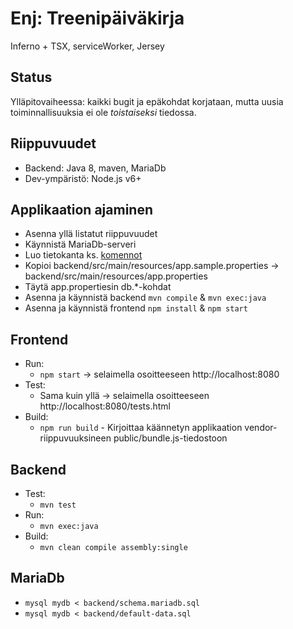# Enj: Treenipäiväkirja

Inferno + TSX, serviceWorker, Jersey

## Status

Ylläpitovaiheessa: kaikki bugit ja epäkohdat korjataan, mutta uusia toiminnallisuuksia ei ole _toistaiseksi_ tiedossa.

## Riippuvuudet

* Backend: Java 8, maven, MariaDb
* Dev-ympäristö: Node.js v6+

## Applikaation ajaminen

* Asenna yllä listatut riippuvuudet
* Käynnistä MariaDb-serveri
* Luo tietokanta ks. [komennot](#mariadb)
* Kopioi backend/src/main/resources/app.sample.properties -> backend/src/main/resources/app.properties
* Täytä app.propertiesin db.*-kohdat
* Asenna ja käynnistä backend `mvn compile` & `mvn exec:java`
* Asenna ja käynnistä frontend `npm install` & `npm start`

## Frontend

* Run:
    * `npm start` -> selaimella osoitteeseen http://localhost:8080
* Test:
    * Sama kuin yllä -> selaimella osoitteeseen http://localhost:8080/tests.html
* Build:
    * `npm run build` - Kirjoittaa käännetyn applikaation vendor-riippuvuuksineen public/bundle.js-tiedostoon

## Backend

* Test:
    * `mvn test`
* Run:
    * `mvn exec:java`
* Build:
    * `mvn clean compile assembly:single`

## MariaDb

* `mysql mydb < backend/schema.mariadb.sql`
* `mysql mydb < backend/default-data.sql`